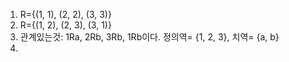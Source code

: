 1. R={(1, 1), (2, 2), (3, 3)}
2. R={(1, 2), (2, 3), (3, 1)}
3. 관계있는것:  1Ra, 2Rb, 3Rb, 1Rb이다. 정의역= {1, 2, 3}, 치역= {a, b}
4. 